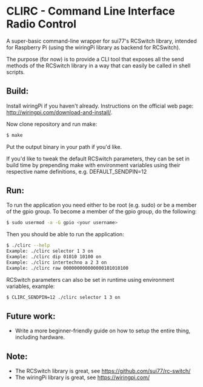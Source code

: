CLIRC - Command Line Interface Radio Control
============================================
A super-basic command-line wrapper for sui77's RCSwitch library, intended
for Raspberry Pi (using the wiringPi library as backend for RCSwitch).

The purpose (for now) is to provide a CLI tool that exposes all the send
methods of the RCSwitch library in a way that can easily be called in
shell scripts.

Build:
------
Install wiringPi if you haven't already. Instructions on the official
web page: http://wiringpi.com/download-and-install/.

Now clone repository and run make:

```sh
$ make
```
Put the output binary in your path if you'd like.

If you'd like to tweak the default RCSwitch parameters, they can be set in
build time by prepending make with environment variables using their
respective name definitions, e.g. DEFAULT_SENDPIN=12

Run:
----
To run the application you need either to be root (e.g. sudo) or be a member
of the gpio group. To become a member of the gpio group, do the following:

```sh
$ sudo usermod -a -G gpio <your username>
```

Then you should be able to run the application:

```sh
$ ./clirc --help
Example: ./clirc selector 1 3 on
Example: ./clirc dip 01010 10100 on
Example: ./clirc intertechno a 2 3 on
Example: ./clirc raw 000000000000000101010100
```

RCSwitch parameters can also be set in runtime using environment variables,
example:

```sh
$ CLIRC_SENDPIN=12 ./clirc selector 1 3 on
```

Future work:
------------
* Write a more beginner-friendly guide on how to setup the entire thing,
  including hardware.

Note:
-----
* The RCSwitch library is great, see https://github.com/sui77/rc-switch/
* The wiringPi library is great, see https://wiringpi.com/
